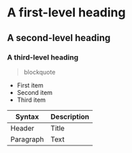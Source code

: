 # A first-level heading
## A second-level heading
### A third-level heading

> blockquote

- First item
- Second item
- Third item


| Syntax | Description |
| ----------- | ----------- |
| Header | Title |
| Paragraph | Text |
